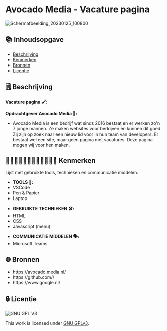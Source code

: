 
# Avocado Media - Vacature pagina

![Schermafbeelding_20230125_100800](https://user-images.githubusercontent.com/112856683/215750551-8056e673-95c5-4a4b-9d0f-96f6a1512184.png)

## 📚 Inhoudsopgave

* [Beschrijving](#beschrijving)
* [Kenmerken](#kenmerken)
* [Bronnen](#bronnen)
* [Licentie](#licentie)

## 🗒️ Beschrijving
<strong>Vacature pagina 🖌️:</strong>

<strong>Opdrachtgever Avocado Media 🥜:</strong>
<ul>
<li>Avocado Media is een bedrijf wat sinds 2016 bestaat en er werken zo'n 7 jonge mannen. Ze maken websites voor bedrijven en kunnen dit goed. Zij zijn op zoek naar een nieuw lid voor in hun team van developers. Er bestaat wel een site, maar geen pagina met vacatures. Deze pagina mogen wij voor hen maken.</li>
</ul>

## 👩🏼‍💻👩🏾‍💻👨🏻‍💻👨🏼‍💻 Kenmerken

Lijst met gebruikte tools, technieken en communicatie middelen.

<ul>
<li><strong>TOOLS 🧰:</strong></li>
<li>VSCode</li>
<li>Pen & Papier</li>
<li>Laptop</li>
</ul>

<ul>
<li><strong>GEBRUIKTE TECHNIEKEN 🛠️:</strong></li>
<li>HTML</li>
<li>CSS</li>
<li>Javascript (menu)</li>
</ul>

<ul>
<li><strong>COMMUNICATIE MIDDELEN 🗣️:</strong></li>
<li>Microsoft Teams</li>
</ul>


## 🌐 Bronnen

<ul>

<li>https://avocado.media.nl/</li>

<li>https://github.com//</li>

<li>https://www.google.nl/</li>

</ul>



## 🔒 Licentie

![GNU GPL V3](https://www.gnu.org/graphics/gplv3-127x51.png)

This work is licensed under [GNU GPLv3](./LICENSE).

